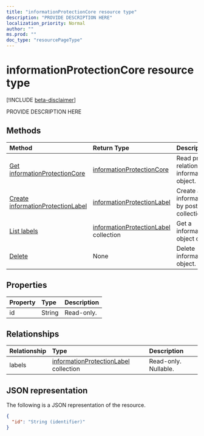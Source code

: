```yaml
---
title: "informationProtectionCore resource type"
description: "PROVIDE DESCRIPTION HERE"
localization_priority: Normal
author: ""
ms.prod: ""
doc_type: "resourcePageType"
---
```


# informationProtectionCore resource type

[!INCLUDE [beta-disclaimer](../../includes/beta-disclaimer.md)]

PROVIDE DESCRIPTION HERE

## Methods

| Method       | Return Type | Description |
|:-------------|:------------|:------------|
| [Get informationProtectionCore](../api/informationprotectioncore-get.md) | [informationProtectionCore](informationprotectioncore.md) | Read properties and relationships of informationProtectionCore object. |
| [Create informationProtectionLabel](../api/informationprotectioncore-post-labels.md) | [informationProtectionLabel](informationprotectionlabel.md) | Create a new informationProtectionLabel by posting to the labels collection. |
| [List labels](../api/informationprotectioncore-list-labels.md) | [informationProtectionLabel](informationprotectionlabel.md) collection | Get a informationProtectionLabel object collection. |
| [Delete](../api/informationprotectioncore-delete.md) | None | Delete informationProtectionCore object. |

## Properties

| Property     | Type        | Description |
|:-------------|:------------|:------------|
|id|String| Read-only.|

## Relationships

| Relationship | Type        | Description |
|:-------------|:------------|:------------|
|labels|[informationProtectionLabel](informationprotectionlabel.md) collection| Read-only. Nullable.|

## JSON representation

The following is a JSON representation of the resource.

<!-- {
  "blockType": "resource",
  "optionalProperties": [

  ],
  "@odata.type": "microsoft.graph.informationProtectionCore",
  "baseType": "",
  "keyProperty": "id"
}-->

```json
{
  "id": "String (identifier)"
}
```

<!-- uuid: 16cd6b66-4b1a-43a1-adaf-3a886856ed98
2019-02-04 14:57:30 UTC -->
<!-- {
  "type": "#page.annotation",
  "description": "informationProtectionCore resource",
  "keywords": "",
  "section": "documentation",
  "tocPath": ""
}-->